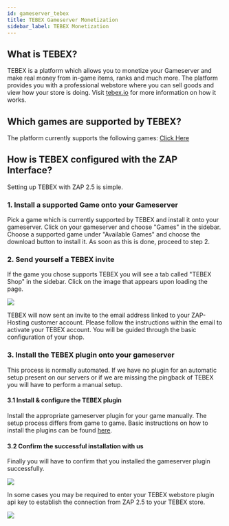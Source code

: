```yaml
---
id: gameserver_tebex
title: TEBEX Gameserver Monetization
sidebar_label: TEBEX Monetization
---
```


## What is TEBEX?
TEBEX is a platform which allows you to monetize your Gameserver and make real money 
from in-game items, ranks and much more. The platform provides you with a professional 
webstore where you can sell goods and view how your store is doing. Visit 
[tebex.io](https://affiliate.tebex.io/r/690a6731-fee1-4054-84e1-30c26729403a) for 
more information on how it works.

## Which games are supported by TEBEX?
The platform currently supports the following games: [Click Here](https://www.tebex.io/games)

## How is TEBEX configured with the ZAP Interface?
Setting up TEBEX with ZAP 2.5 is simple. 

### 1. Install a supported Game onto your Gameserver
Pick a game which is currently supported by TEBEX and install it onto your gameserver. Click on
your gameserver and choose "Games" in the sidebar. Choose a supported game under "Available Games" 
and choose the download button to install it. As soon as this is done, proceed to step 2.

### 2. Send yourself a TEBEX invite
If the game you chose supports TEBEX you will see a tab called "TEBEX Shop" in the sidebar. Click 
on the image that appears upon loading the page. 

![](https://screensaver01.zap-hosting.com/index.php/s/PRs5qwmMmj7b5Ny/preview)

TEBEX will now sent an invite to the email address
linked to your ZAP-Hosting customer account. Please follow the instructions within the email to 
activate your TEBEX account. You will be guided through the basic configuration of your shop.

### 3. Install the TEBEX plugin onto your gameserver
This process is normally automated. If we have no plugin for an automatic setup present on our 
servers or if we are missing the pingback of TEBEX you will have to perform a manual setup.

#### 3.1 Install & configure the TEBEX plugin
Install the appropriate gameserver plugin for your game manually. The setup process differs 
from game to game. Basic instructions on how to install the plugins can be found
[here](https://docs.tebex.io/store/integrating-with-your-game-server-or-website/minecraft-java-edition).

#### 3.2 Confirm the successful installation with us
Finally you will have to confirm that you installed the gameserver plugin successfully. 

![](https://screensaver01.zap-hosting.com/index.php/s/HdTM4p4arYTMBdr/preview)

In some cases you may be required to enter your TEBEX webstore plugin api key to establish
the connection from ZAP 2.5 to your TEBEX store.

![](https://screensaver01.zap-hosting.com/index.php/s/JGTizyLBD6eNrFt/preview)

